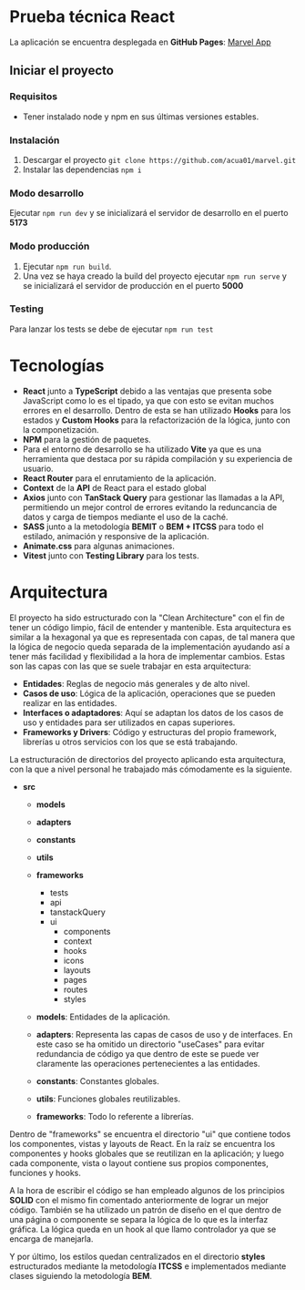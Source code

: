 # Prueba técnica React
La aplicación se encuentra desplegada en **GitHub Pages**: [Marvel App](https://acua01.github.io/marvel)

## Iniciar el proyecto

### Requisitos
- Tener instalado node y npm en sus últimas versiones estables.

### Instalación
1. Descargar el proyecto `git clone https://github.com/acua01/marvel.git`
2. Instalar las dependencias `npm i`

### Modo desarrollo
Ejecutar `npm run dev` y se inicializará el servidor de desarrollo en el puerto **5173**

### Modo producción
1. Ejecutar `npm run build`.
2. Una vez se haya creado la build del proyecto ejecutar `npm run serve` y se inicializará el servidor de producción en el puerto **5000**

### Testing
Para lanzar los tests se debe de ejecutar `npm run test`


# Tecnologías
- **React** junto a **TypeScript** debido a las ventajas que presenta sobe JavaScript como lo es el tipado, ya que con esto se evitan muchos errores en el desarrollo. Dentro de esta se han utilizado **Hooks** para los estados y **Custom Hooks** para la refactorización de la lógica, junto con la componetización.
- **NPM** para la gestión de paquetes.
- Para el entorno de desarrollo se ha utilizado **Vite** ya que es una herramienta que destaca por su rápida compilación y su experiencia de usuario.
- **React Router** para el enrutamiento de la aplicación.
- **Context** de la **API** de React para el estado global
- **Axios** junto con **TanStack Query** para gestionar las llamadas a la API, permitiendo un mejor control de errores evitando la reduncancia de datos y carga de tiempos mediante el uso de la caché.
- **SASS** junto a la metodología **BEMIT** o **BEM + ITCSS** para todo el estilado, animación y responsive de la aplicación.
- **Animate.css** para algunas animaciones.
- **Vitest** junto con **Testing Library** para los tests.

# Arquitectura
El proyecto ha sido estructurado con la "Clean Architecture" con el fin de tener un código limpio, fácil de entender y mantenible. Esta arquitectura es similar a la hexagonal ya que es representada con capas, de tal manera que la lógica de negocio queda separada de la implementación ayudando así a tener más facilidad y flexibilidad a la hora de implementar cambios. Estas son las capas con las que se suele trabajar en esta arquitectura:
- **Entidades**: Reglas de negocio más generales y de alto nivel.
- **Casos de uso**: Lógica de la aplicación, operaciones que se pueden realizar en las entidades.
- **Interfaces o adaptadores**: Aquí se adaptan los datos de los casos de uso y entidades para ser utilizados en capas superiores.
- **Frameworks y Drivers**: Código y estructuras del propio framework, librerías u otros servicios con los que se está trabajando.

La estructuración de directorios del proyecto aplicando esta arquitectura, con la que a nivel personal he trabajado más cómodamente es la siguiente.
- **src**
  - **models**
  - **adapters**
  - **constants**
  - **utils**
  - **frameworks**
    - tests
    - api
    - tanstackQuery
    - ui
      - components
      - context
      - hooks
      - icons
      - layouts
      - pages
      - routes
      - styles

  - **models**: Entidades de la aplicación.
  - **adapters**: Representa las capas de casos de uso y de interfaces. En este caso se ha omitido un directorio "useCases" para evitar redundancia de código ya que dentro de este se puede ver claramente las operaciones pertenecientes a las entidades.
  - **constants**: Constantes globales.
  - **utils**: Funciones globales reutilizables.
  - **frameworks**: Todo lo referente a librerías.

Dentro de "frameworks" se encuentra el directorio "ui" que contiene todos los componentes, vistas y layouts de React. En la raíz se encuentra los componentes y hooks globales que se reutilizan en la aplicación; y luego cada componente, vista o layout contiene sus propios componentes, funciones y hooks.

A la hora de escribir el código se han empleado algunos de los principios **SOLID** con el mismo fin comentado anteriormente de lograr un mejor código. También se ha utilizado un patrón de diseño en el que dentro de una página o componente se separa la lógica de lo que es la interfaz gráfica. La lógica queda en un hook al que llamo controlador ya que se encarga de manejarla.

Y por último, los estilos quedan centralizados en el directorio **styles** estructurados mediante la metodología **ITCSS** e implementados mediante clases siguiendo la metodología **BEM**.
